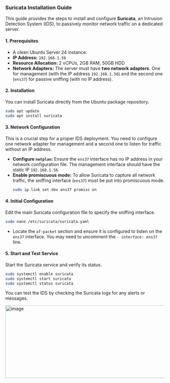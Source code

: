 ### **Suricata Installation Guide**

This guide provides the steps to install and configure **Suricata**, an Intrusion Detection System (IDS), to passively monitor network traffic on a dedicated server.

#### **1. Prerequisites**

  * A clean Ubuntu Server 24 instance.
  * **IP Address:** `192.168.1.56`
  * **Resource Allocation:** 2 vCPUs, 2GB RAM, 50GB HDD
  * **Network Adapters:** The server must have **two network adapters**. One for management (with the IP address `192.168.1.56`) and the second one (`ens37`) for passive sniffing (with no IP address).

#### **2. Installation**

You can install Suricata directly from the Ubuntu package repository.

```bash
sudo apt update
sudo apt install suricata
```

#### **3. Network Configuration**

This is a crucial step for a proper IDS deployment. You need to configure one network adapter for management and a second one to listen for traffic without an IP address.

  * **Configure `netplan`:** Ensure the `ens37` interface has no IP address in your network configuration file. The management interface should have the static IP `192.168.1.56`.
  * **Enable promiscuous mode:** To allow Suricata to capture all network traffic, the sniffing interface (`ens37`) must be put into promiscuous mode.
    ```bash
    sudo ip link set dev ens37 promisc on
    ```

#### **4. Initial Configuration**

Edit the main Suricata configuration file to specify the sniffing interface.

```bash
sudo nano /etc/suricata/suricata.yaml
```

  * Locate the `af-packet` section and ensure it is configured to listen on the `ens37` interface. You may need to uncomment the `- interface: ens37` line.

#### **5. Start and Test Service**

Start the Suricata service and verify its status.

```bash
sudo systemctl enable suricata
sudo systemctl start suricata
sudo systemctl status suricata
```

You can test the IDS by checking the Suricata logs for any alerts or messages.

<img width="1154" height="230" alt="image" src="https://github.com/user-attachments/assets/0274a6f6-3d23-402a-8658-64911f9b14aa" />
